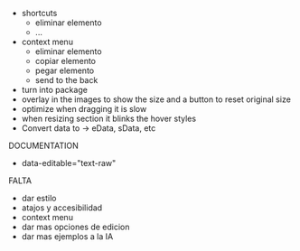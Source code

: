 - shortcuts
  - eliminar elemento
  - ...
- context menu
  - eliminar elemento
  - copiar elemento
  - pegar elemento
  - send to the back
- turn into package
- overlay in the images to show the size and a button to reset original size
- optimize when dragging it is slow
- when resizing section it blinks the hover styles
- Convert data to -> eData, sData, etc


DOCUMENTATION
- data-editable="text-raw"


FALTA
- dar estilo
- atajos y accesibilidad
- context menu
- dar mas opciones de edicion
- dar mas ejemplos a la IA